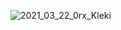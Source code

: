 ![2021_03_22_0rx_Kleki](https://user-images.githubusercontent.com/80729568/112049146-0135ed80-8b2e-11eb-8d35-2737dfd8e5b7.png)
